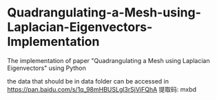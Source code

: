 # Quadrangulating-a-Mesh-using-Laplacian-Eigenvectors-Implementation
The implementation of paper "Quadrangulating a Mesh using Laplacian Eigenvectors" using Python

the data that should be in data folder can be accessed in https://pan.baidu.com/s/1q_98mHBUSLgl3rSjViFQhA 提取码: mxbd